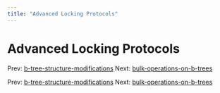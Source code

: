 ```yaml
---
title: "Advanced Locking Protocols"
---
```


# Advanced Locking Protocols

Prev: [b-tree-structure-modifications](b-tree-structure-modifications.md)
Next: [bulk-operations-on-b-trees](bulk-operations-on-b-trees.md)

Prev: [b-tree-structure-modifications](b-tree-structure-modifications.md)
Next: [bulk-operations-on-b-trees](bulk-operations-on-b-trees.md)
